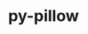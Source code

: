 ---
title: "py-pillow"
layout: cache
categories: [package, develop]
meta: {"compilers": ["apple-clang@16.0.0", "gcc@11.1.0", "gcc@11.4.0", "gcc@13.2.0", "gcc@7.5.0", "gcc@9.4.0", "intel-oneapi-compilers@2025.1.0"], "num_specs": 65, "num_specs_by_stack": {"data-vis-sdk": 4, "e4s": 12, "e4s-neoverse-v2": 4, "e4s-neoverse_v1": 6, "e4s-oneapi": 5, "e4s-power": 3, "e4s-rocm-external": 4, "hep": 3, "ml-darwin-aarch64-mps": 8, "ml-linux-aarch64-cpu": 8, "ml-linux-aarch64-cuda": 8, "ml-linux-x86_64-cpu": 8, "ml-linux-x86_64-cuda": 8, "radiuss": 4, "root": 65}, "oss": ["sequoia", "ubuntu18.04", "ubuntu20.04", "ubuntu22.04", "ubuntu24.04"], "platforms": ["darwin", "linux"], "stacks": ["data-vis-sdk", "e4s", "e4s-neoverse-v2", "e4s-neoverse_v1", "e4s-oneapi", "e4s-power", "e4s-rocm-external", "hep", "ml-darwin-aarch64-mps", "ml-linux-aarch64-cpu", "ml-linux-aarch64-cuda", "ml-linux-x86_64-cpu", "ml-linux-x86_64-cuda", "radiuss", "root"], "targets": ["aarch64", "neoverse_v1", "neoverse_v2", "ppc64le", "x86_64_v3"], "versions": ["11.0.0", "11.1.0", "11.2.1", "9.5.0"]}
spec_details: [{"compiler": "gcc@11.4.0", "hash": "22orsc56qu7ws3vfobsdccujtywpafn2", "os": "ubuntu22.04", "platform": "linux", "size": "-", "stacks": ["e4s-neoverse_v1", "root"], "target": "neoverse_v1", "variants": ["build_system=python_pip", "~freetype", "~imagequant", "+jpeg", "~jpeg2000", "~lcms", "patches:=599f37e", "~tiff", "~webp", "~xcb", "+zlib"], "versions": ["11.0.0"]}, {"compiler": "gcc@13.2.0", "hash": "23cmf42vtuhlhraetj2wxubrptfvoes2", "os": "ubuntu24.04", "platform": "linux", "size": "-", "stacks": ["ml-linux-aarch64-cpu", "ml-linux-aarch64-cuda", "root"], "target": "aarch64", "variants": ["~avif", "build_system=python_pip", "~freetype", "~imagequant", "+jpeg", "~jpeg2000", "~lcms", "~tiff", "~webp", "~xcb", "+zlib"], "versions": ["11.2.1"]}, {"compiler": "gcc@9.4.0", "hash": "2dcl462kdvrw3on4dswndzdprut66bxm", "os": "ubuntu20.04", "platform": "linux", "size": "-", "stacks": ["e4s-power", "root"], "target": "ppc64le", "variants": ["build_system=python_pip", "~freetype", "~imagequant", "+jpeg", "~jpeg2000", "~lcms", "~tiff", "~webp", "~xcb", "+zlib"], "versions": ["11.1.0"]}, {"compiler": "gcc@11.1.0", "hash": "2g2arsc3jvhsfuqrw4girisq5aafg42t", "os": "ubuntu20.04", "platform": "linux", "size": "-", "stacks": ["data-vis-sdk", "root"], "target": "x86_64_v3", "variants": ["~avif", "build_system=python_pip", "~freetype", "~imagequant", "+jpeg", "~jpeg2000", "~lcms", "~tiff", "~webp", "~xcb", "+zlib"], "versions": ["11.2.1"]}, {"compiler": "gcc@13.2.0", "hash": "2npqvh7gjviip6gony2kajcrq2l57vas", "os": "ubuntu24.04", "platform": "linux", "size": "-", "stacks": ["ml-linux-aarch64-cpu", "ml-linux-aarch64-cuda", "root"], "target": "aarch64", "variants": ["~avif", "build_system=python_pip", "~freetype", "~imagequant", "+jpeg", "~jpeg2000", "~lcms", "~tiff", "~webp", "~xcb", "+zlib"], "versions": ["11.2.1"]}, {"compiler": "gcc@11.4.0", "hash": "33cwod3ylucvhzvzbh6t5x3lpxkjhspg", "os": "ubuntu22.04", "platform": "linux", "size": "-", "stacks": ["e4s-neoverse-v2", "root"], "target": "neoverse_v2", "variants": ["~avif", "build_system=python_pip", "~freetype", "~imagequant", "+jpeg", "~jpeg2000", "~lcms", "~tiff", "~webp", "~xcb", "+zlib"], "versions": ["11.2.1"]}, {"compiler": "apple-clang@16.0.0", "hash": "3goncfnsxploalvohtv3a3qhq3vfyy3j", "os": "sequoia", "platform": "darwin", "size": "-", "stacks": ["ml-darwin-aarch64-mps", "root"], "target": "aarch64", "variants": ["~avif", "build_system=python_pip", "~freetype", "~imagequant", "+jpeg", "~jpeg2000", "~lcms", "~tiff", "~webp", "~xcb", "+zlib"], "versions": ["11.2.1"]}, {"compiler": "gcc@13.2.0", "hash": "4wwo6szh3kf4d4qj5bq4hz54phifcxx2", "os": "ubuntu24.04", "platform": "linux", "size": "-", "stacks": ["ml-linux-x86_64-cpu", "ml-linux-x86_64-cuda", "root"], "target": "x86_64_v3", "variants": ["~avif", "build_system=python_pip", "~freetype", "~imagequant", "+jpeg", "~jpeg2000", "~lcms", "~tiff", "~webp", "~xcb", "+zlib"], "versions": ["11.2.1"]}, {"compiler": "gcc@11.4.0", "hash": "5kiqnrfpd4irvnob2bezwtbdtwky2jef", "os": "ubuntu22.04", "platform": "linux", "size": "-", "stacks": ["e4s", "root"], "target": "x86_64_v3", "variants": ["~avif", "build_system=python_pip", "~freetype", "~imagequant", "+jpeg", "~jpeg2000", "~lcms", "~tiff", "~webp", "~xcb", "+zlib"], "versions": ["11.2.1"]}, {"compiler": "gcc@11.4.0", "hash": "5vuwnblb7xgwrpt5vbjvimr3luspxqyf", "os": "ubuntu22.04", "platform": "linux", "size": "-", "stacks": ["e4s", "e4s-rocm-external", "root"], "target": "x86_64_v3", "variants": ["~avif", "build_system=python_pip", "~freetype", "~imagequant", "+jpeg", "~jpeg2000", "~lcms", "~tiff", "~webp", "~xcb", "+zlib"], "versions": ["11.2.1"]}, {"compiler": "gcc@11.1.0", "hash": "73inydapmxikflnzvffrgsb677syvgzj", "os": "ubuntu20.04", "platform": "linux", "size": "-", "stacks": ["data-vis-sdk", "root"], "target": "x86_64_v3", "variants": ["~avif", "build_system=python_pip", "~freetype", "~imagequant", "+jpeg", "~jpeg2000", "~lcms", "~tiff", "~webp", "~xcb", "+zlib"], "versions": ["11.2.1"]}, {"compiler": "apple-clang@16.0.0", "hash": "7degagkw3x2o7ui46rantzih2ofzcy2e", "os": "sequoia", "platform": "darwin", "size": "-", "stacks": ["ml-darwin-aarch64-mps", "root"], "target": "aarch64", "variants": ["~avif", "build_system=python_pip", "~freetype", "~imagequant", "+jpeg", "~jpeg2000", "~lcms", "~tiff", "~webp", "~xcb", "+zlib"], "versions": ["11.2.1"]}, {"compiler": "intel-oneapi-compilers@2025.1.0", "hash": "7mocbdyz6id5esadzvz6be2p7lsutic2", "os": "ubuntu22.04", "platform": "linux", "size": "-", "stacks": ["e4s-oneapi", "root"], "target": "x86_64_v3", "variants": ["~avif", "build_system=python_pip", "~freetype", "~imagequant", "+jpeg", "~jpeg2000", "~lcms", "~tiff", "~webp", "~xcb", "+zlib"], "versions": ["11.2.1"]}, {"compiler": "gcc@13.2.0", "hash": "adkyn5al7wr364qabvggmvtzw3kkhoxf", "os": "ubuntu24.04", "platform": "linux", "size": "-", "stacks": ["ml-linux-aarch64-cpu", "ml-linux-aarch64-cuda", "root"], "target": "aarch64", "variants": ["~avif", "build_system=python_pip", "~freetype", "~imagequant", "+jpeg", "~jpeg2000", "~lcms", "~tiff", "~webp", "~xcb", "+zlib"], "versions": ["11.2.1"]}, {"compiler": "gcc@11.4.0", "hash": "ajpsslsq6udwdqszzus2qnxvz4da4nfb", "os": "ubuntu22.04", "platform": "linux", "size": "-", "stacks": ["e4s-neoverse-v2", "root"], "target": "neoverse_v2", "variants": ["~avif", "build_system=python_pip", "~freetype", "~imagequant", "+jpeg", "~jpeg2000", "~lcms", "~tiff", "~webp", "~xcb", "+zlib"], "versions": ["11.2.1"]}, {"compiler": "gcc@7.5.0", "hash": "arkbbr4aqgx5tmwdigyfubqs2i3h4tlc", "os": "ubuntu18.04", "platform": "linux", "size": "-", "stacks": ["radiuss", "root"], "target": "x86_64_v3", "variants": ["~avif", "build_system=python_pip", "~freetype", "~imagequant", "+jpeg", "~jpeg2000", "~lcms", "~tiff", "~webp", "~xcb", "+zlib"], "versions": ["11.2.1"]}, {"compiler": "gcc@9.4.0", "hash": "aryvsbupwl3zpzgd6s4qog2qcikywalm", "os": "ubuntu20.04", "platform": "linux", "size": "-", "stacks": ["e4s-power", "root"], "target": "ppc64le", "variants": ["build_system=python_pip", "~freetype", "~imagequant", "+jpeg", "~jpeg2000", "~lcms", "~tiff", "~webp", "~xcb", "+zlib"], "versions": ["11.1.0"]}, {"compiler": "gcc@11.1.0", "hash": "cbbrg3pfuqjte6cznacryqpw6e37r45h", "os": "ubuntu20.04", "platform": "linux", "size": "-", "stacks": ["data-vis-sdk", "root"], "target": "x86_64_v3", "variants": ["~avif", "build_system=python_pip", "~freetype", "~imagequant", "+jpeg", "~jpeg2000", "~lcms", "~tiff", "~webp", "~xcb", "+zlib"], "versions": ["11.2.1"]}, {"compiler": "gcc@11.4.0", "hash": "dnzvnjeuuj6tezshb227ep6uucop3zw3", "os": "ubuntu22.04", "platform": "linux", "size": "-", "stacks": ["e4s", "root"], "target": "x86_64_v3", "variants": ["~avif", "build_system=python_pip", "~freetype", "~imagequant", "+jpeg", "~jpeg2000", "~lcms", "~tiff", "~webp", "~xcb", "+zlib"], "versions": ["11.2.1"]}, {"compiler": "gcc@11.4.0", "hash": "drvcif7elwwd6dsk6rjtleunjs5stov2", "os": "ubuntu22.04", "platform": "linux", "size": "-", "stacks": ["e4s-neoverse_v1", "root"], "target": "neoverse_v1", "variants": ["build_system=python_pip", "~freetype", "~imagequant", "+jpeg", "~jpeg2000", "~lcms", "patches:=599f37e", "~tiff", "~webp", "~xcb", "+zlib"], "versions": ["11.0.0"]}, {"compiler": "intel-oneapi-compilers@2025.1.0", "hash": "eppk4tryvmtdeapobtqm6stblx4isiux", "os": "ubuntu22.04", "platform": "linux", "size": "-", "stacks": ["e4s-oneapi", "root"], "target": "x86_64_v3", "variants": ["~avif", "build_system=python_pip", "~freetype", "~imagequant", "+jpeg", "~jpeg2000", "~lcms", "~tiff", "~webp", "~xcb", "+zlib"], "versions": ["11.2.1"]}, {"compiler": "gcc@7.5.0", "hash": "etxwdrxapmkkwskomup6me4ml3tklcrv", "os": "ubuntu18.04", "platform": "linux", "size": "-", "stacks": ["radiuss", "root"], "target": "x86_64_v3", "variants": ["~avif", "build_system=python_pip", "~freetype", "~imagequant", "+jpeg", "~jpeg2000", "~lcms", "~tiff", "~webp", "~xcb", "+zlib"], "versions": ["11.2.1"]}, {"compiler": "gcc@11.4.0", "hash": "fkorlme7r6qqf2vmpl3ximdcwrb6myg3", "os": "ubuntu22.04", "platform": "linux", "size": "-", "stacks": ["e4s", "e4s-rocm-external", "root"], "target": "x86_64_v3", "variants": ["~avif", "build_system=python_pip", "~freetype", "~imagequant", "+jpeg", "~jpeg2000", "~lcms", "~tiff", "~webp", "~xcb", "+zlib"], "versions": ["11.2.1"]}, {"compiler": "gcc@11.4.0", "hash": "hkzncaoxep7mtzofw6y33jkn6ov52xg6", "os": "ubuntu22.04", "platform": "linux", "size": "-", "stacks": ["e4s-neoverse_v1", "root"], "target": "neoverse_v1", "variants": ["build_system=python_pip", "~freetype", "~imagequant", "+jpeg", "~jpeg2000", "~lcms", "patches:=599f37e", "~tiff", "~webp", "~xcb", "+zlib"], "versions": ["11.0.0"]}, {"compiler": "gcc@13.2.0", "hash": "hqn3lzmvfcww7xwdfjet4jluqmzokxoq", "os": "ubuntu24.04", "platform": "linux", "size": "-", "stacks": ["ml-linux-x86_64-cpu", "ml-linux-x86_64-cuda", "root"], "target": "x86_64_v3", "variants": ["~avif", "build_system=python_pip", "~freetype", "~imagequant", "+jpeg", "~jpeg2000", "~lcms", "~tiff", "~webp", "~xcb", "+zlib"], "versions": ["11.2.1"]}, {"compiler": "gcc@11.4.0", "hash": "i52wne6vdd3pe6jno5a6uvodzl6yyysy", "os": "ubuntu22.04", "platform": "linux", "size": "-", "stacks": ["hep", "root"], "target": "x86_64_v3", "variants": ["build_system=python_pip", "~freetype", "~imagequant", "+jpeg", "~jpeg2000", "~lcms", "~tiff", "~webp", "~xcb", "+zlib"], "versions": ["9.5.0"]}, {"compiler": "gcc@11.4.0", "hash": "iwkqayajode3cutrniqt7ezuzigu6lde", "os": "ubuntu22.04", "platform": "linux", "size": "-", "stacks": ["e4s", "root"], "target": "x86_64_v3", "variants": ["~avif", "build_system=python_pip", "~freetype", "~imagequant", "+jpeg", "~jpeg2000", "~lcms", "~tiff", "~webp", "~xcb", "+zlib"], "versions": ["11.2.1"]}, {"compiler": "gcc@11.1.0", "hash": "j2fpay5p72gy67ckl42j4yvexb2zdir5", "os": "ubuntu20.04", "platform": "linux", "size": "-", "stacks": ["data-vis-sdk", "root"], "target": "x86_64_v3", "variants": ["~avif", "build_system=python_pip", "~freetype", "~imagequant", "+jpeg", "~jpeg2000", "~lcms", "~tiff", "~webp", "~xcb", "+zlib"], "versions": ["11.2.1"]}, {"compiler": "gcc@11.4.0", "hash": "jsz64gfl6mphh52oyqsi6khl57wakwsv", "os": "ubuntu22.04", "platform": "linux", "size": "-", "stacks": ["e4s-neoverse_v1", "root"], "target": "neoverse_v1", "variants": ["build_system=python_pip", "~freetype", "~imagequant", "+jpeg", "~jpeg2000", "~lcms", "patches:=599f37e", "~tiff", "~webp", "~xcb", "+zlib"], "versions": ["11.0.0"]}, {"compiler": "gcc@11.4.0", "hash": "jv2ue4pofthv4clulmkd4lbw6rad2sul", "os": "ubuntu22.04", "platform": "linux", "size": "-", "stacks": ["e4s", "e4s-rocm-external", "root"], "target": "x86_64_v3", "variants": ["~avif", "build_system=python_pip", "~freetype", "~imagequant", "+jpeg", "~jpeg2000", "~lcms", "~tiff", "~webp", "~xcb", "+zlib"], "versions": ["11.2.1"]}, {"compiler": "gcc@11.4.0", "hash": "jx7k6yanphhieoozfnci5gsb5odmkr2f", "os": "ubuntu22.04", "platform": "linux", "size": "-", "stacks": ["e4s", "root"], "target": "x86_64_v3", "variants": ["~avif", "build_system=python_pip", "~freetype", "~imagequant", "+jpeg", "~jpeg2000", "~lcms", "~tiff", "~webp", "~xcb", "+zlib"], "versions": ["11.2.1"]}, {"compiler": "gcc@13.2.0", "hash": "k4qxohfpf6idzod4yoaheyegwid3nbr6", "os": "ubuntu24.04", "platform": "linux", "size": "-", "stacks": ["ml-linux-aarch64-cpu", "ml-linux-aarch64-cuda", "root"], "target": "aarch64", "variants": ["~avif", "build_system=python_pip", "~freetype", "~imagequant", "+jpeg", "~jpeg2000", "~lcms", "~tiff", "~webp", "~xcb", "+zlib"], "versions": ["11.2.1"]}, {"compiler": "apple-clang@16.0.0", "hash": "kdkuitdvmkwlm2ahl4ryxe2ryo5ncsb2", "os": "sequoia", "platform": "darwin", "size": "-", "stacks": ["ml-darwin-aarch64-mps", "root"], "target": "aarch64", "variants": ["~avif", "build_system=python_pip", "~freetype", "~imagequant", "+jpeg", "~jpeg2000", "~lcms", "~tiff", "~webp", "~xcb", "+zlib"], "versions": ["11.2.1"]}, {"compiler": "gcc@13.2.0", "hash": "klgy4rkea6uabwrgu6nzmypzbbtmcvc6", "os": "ubuntu24.04", "platform": "linux", "size": "-", "stacks": ["ml-linux-x86_64-cpu", "ml-linux-x86_64-cuda", "root"], "target": "x86_64_v3", "variants": ["~avif", "build_system=python_pip", "~freetype", "~imagequant", "+jpeg", "~jpeg2000", "~lcms", "~tiff", "~webp", "~xcb", "+zlib"], "versions": ["11.2.1"]}, {"compiler": "gcc@11.4.0", "hash": "lx7xavarsn6mqpbeoebqdkuiwitlywpg", "os": "ubuntu22.04", "platform": "linux", "size": "-", "stacks": ["e4s", "e4s-rocm-external", "root"], "target": "x86_64_v3", "variants": ["~avif", "build_system=python_pip", "~freetype", "~imagequant", "+jpeg", "~jpeg2000", "~lcms", "~tiff", "~webp", "~xcb", "+zlib"], "versions": ["11.2.1"]}, {"compiler": "intel-oneapi-compilers@2025.1.0", "hash": "mfnrih52am7ubvvk2xj3hzpxb5xaga3u", "os": "ubuntu22.04", "platform": "linux", "size": "-", "stacks": ["e4s-oneapi", "root"], "target": "x86_64_v3", "variants": ["~avif", "build_system=python_pip", "~freetype", "~imagequant", "+jpeg", "~jpeg2000", "~lcms", "~tiff", "~webp", "~xcb", "+zlib"], "versions": ["11.2.1"]}, {"compiler": "apple-clang@16.0.0", "hash": "mhawb3qwjuvlr342uc5klwoqzes3nbwz", "os": "sequoia", "platform": "darwin", "size": "-", "stacks": ["ml-darwin-aarch64-mps", "root"], "target": "aarch64", "variants": ["~avif", "build_system=python_pip", "~freetype", "~imagequant", "+jpeg", "~jpeg2000", "~lcms", "~tiff", "~webp", "~xcb", "+zlib"], "versions": ["11.2.1"]}, {"compiler": "gcc@13.2.0", "hash": "mm2khtzvnyhh2xjuovpgeks6gxkiq4a4", "os": "ubuntu24.04", "platform": "linux", "size": "-", "stacks": ["ml-linux-aarch64-cpu", "ml-linux-aarch64-cuda", "root"], "target": "aarch64", "variants": ["~avif", "build_system=python_pip", "~freetype", "~imagequant", "+jpeg", "~jpeg2000", "~lcms", "~tiff", "~webp", "~xcb", "+zlib"], "versions": ["11.2.1"]}, {"compiler": "gcc@13.2.0", "hash": "mu5jzmklea5heqbwakbjr7dncztqdera", "os": "ubuntu24.04", "platform": "linux", "size": "-", "stacks": ["ml-linux-aarch64-cpu", "ml-linux-aarch64-cuda", "root"], "target": "aarch64", "variants": ["~avif", "build_system=python_pip", "~freetype", "~imagequant", "+jpeg", "~jpeg2000", "~lcms", "~tiff", "~webp", "~xcb", "+zlib"], "versions": ["11.2.1"]}, {"compiler": "gcc@11.4.0", "hash": "n5vpv3baav45spqc7lia5gre2l4tvfze", "os": "ubuntu22.04", "platform": "linux", "size": "-", "stacks": ["e4s-neoverse_v1", "root"], "target": "neoverse_v1", "variants": ["build_system=python_pip", "~freetype", "~imagequant", "+jpeg", "~jpeg2000", "~lcms", "patches:=599f37e", "~tiff", "~webp", "~xcb", "+zlib"], "versions": ["11.0.0"]}, {"compiler": "apple-clang@16.0.0", "hash": "ntbadqe2ery4h2u4e3gpysuxpwmo2iq6", "os": "sequoia", "platform": "darwin", "size": "-", "stacks": ["ml-darwin-aarch64-mps", "root"], "target": "aarch64", "variants": ["~avif", "build_system=python_pip", "~freetype", "~imagequant", "+jpeg", "~jpeg2000", "~lcms", "~tiff", "~webp", "~xcb", "+zlib"], "versions": ["11.2.1"]}, {"compiler": "intel-oneapi-compilers@2025.1.0", "hash": "nuftxyb5ddqgo5au32gdgfekhssq5p66", "os": "ubuntu22.04", "platform": "linux", "size": "-", "stacks": ["e4s-oneapi", "root"], "target": "x86_64_v3", "variants": ["~avif", "build_system=python_pip", "~freetype", "~imagequant", "+jpeg", "~jpeg2000", "~lcms", "~tiff", "~webp", "~xcb", "+zlib"], "versions": ["11.2.1"]}, {"compiler": "gcc@13.2.0", "hash": "ogin2fghg3osnall4h3tvk2olzlimuir", "os": "ubuntu24.04", "platform": "linux", "size": "-", "stacks": ["ml-linux-aarch64-cpu", "ml-linux-aarch64-cuda", "root"], "target": "aarch64", "variants": ["~avif", "build_system=python_pip", "~freetype", "~imagequant", "+jpeg", "~jpeg2000", "~lcms", "~tiff", "~webp", "~xcb", "+zlib"], "versions": ["11.2.1"]}, {"compiler": "gcc@13.2.0", "hash": "om7ht7f26fvtk5dqapt5xunzgv6prp7u", "os": "ubuntu24.04", "platform": "linux", "size": "-", "stacks": ["ml-linux-x86_64-cpu", "ml-linux-x86_64-cuda", "root"], "target": "x86_64_v3", "variants": ["~avif", "build_system=python_pip", "~freetype", "~imagequant", "+jpeg", "~jpeg2000", "~lcms", "~tiff", "~webp", "~xcb", "+zlib"], "versions": ["11.2.1"]}, {"compiler": "gcc@11.4.0", "hash": "p7f6charb7zd6jlxfi4sby2kfk4oss6r", "os": "ubuntu22.04", "platform": "linux", "size": "-", "stacks": ["e4s-neoverse_v1", "root"], "target": "neoverse_v1", "variants": ["build_system=python_pip", "~freetype", "~imagequant", "+jpeg", "~jpeg2000", "~lcms", "patches:=599f37e", "~tiff", "~webp", "~xcb", "+zlib"], "versions": ["11.0.0"]}, {"compiler": "gcc@11.4.0", "hash": "pgtjt6dljsabgtjuji2tvq6u4kjquvbl", "os": "ubuntu22.04", "platform": "linux", "size": "-", "stacks": ["hep", "root"], "target": "x86_64_v3", "variants": ["build_system=python_pip", "~freetype", "~imagequant", "+jpeg", "~jpeg2000", "~lcms", "~tiff", "~webp", "~xcb", "+zlib"], "versions": ["9.5.0"]}, {"compiler": "gcc@7.5.0", "hash": "pjdmrxqr44qcquoxryo3pslwqy4w6ojk", "os": "ubuntu18.04", "platform": "linux", "size": "-", "stacks": ["radiuss", "root"], "target": "x86_64_v3", "variants": ["~avif", "build_system=python_pip", "~freetype", "~imagequant", "+jpeg", "~jpeg2000", "~lcms", "~tiff", "~webp", "~xcb", "+zlib"], "versions": ["11.2.1"]}, {"compiler": "gcc@13.2.0", "hash": "qh2phnyqrfxvqy2kbunkfjvms3fcqjum", "os": "ubuntu24.04", "platform": "linux", "size": "-", "stacks": ["ml-linux-x86_64-cpu", "ml-linux-x86_64-cuda", "root"], "target": "x86_64_v3", "variants": ["~avif", "build_system=python_pip", "~freetype", "~imagequant", "+jpeg", "~jpeg2000", "~lcms", "~tiff", "~webp", "~xcb", "+zlib"], "versions": ["11.2.1"]}, {"compiler": "apple-clang@16.0.0", "hash": "qw7en7dov6th6uh4ypytxrcqnjdrkazt", "os": "sequoia", "platform": "darwin", "size": "-", "stacks": ["ml-darwin-aarch64-mps", "root"], "target": "aarch64", "variants": ["~avif", "build_system=python_pip", "~freetype", "~imagequant", "+jpeg", "~jpeg2000", "~lcms", "~tiff", "~webp", "~xcb", "+zlib"], "versions": ["11.2.1"]}, {"compiler": "gcc@11.4.0", "hash": "rngjl3s2at5q6y2poexolnrzoxhbp34t", "os": "ubuntu22.04", "platform": "linux", "size": "-", "stacks": ["e4s", "root"], "target": "x86_64_v3", "variants": ["~avif", "build_system=python_pip", "~freetype", "~imagequant", "+jpeg", "~jpeg2000", "~lcms", "~tiff", "~webp", "~xcb", "+zlib"], "versions": ["11.2.1"]}, {"compiler": "gcc@13.2.0", "hash": "snc3kyohlbsv6q6dfppt473s7oxf3mjh", "os": "ubuntu24.04", "platform": "linux", "size": "-", "stacks": ["ml-linux-x86_64-cpu", "ml-linux-x86_64-cuda", "root"], "target": "x86_64_v3", "variants": ["~avif", "build_system=python_pip", "~freetype", "~imagequant", "+jpeg", "~jpeg2000", "~lcms", "~tiff", "~webp", "~xcb", "+zlib"], "versions": ["11.2.1"]}, {"compiler": "apple-clang@16.0.0", "hash": "t6rgwlcfvltbuto46i2b4rbcf7kabys7", "os": "sequoia", "platform": "darwin", "size": "-", "stacks": ["ml-darwin-aarch64-mps", "root"], "target": "aarch64", "variants": ["~avif", "build_system=python_pip", "~freetype", "~imagequant", "+jpeg", "~jpeg2000", "~lcms", "~tiff", "~webp", "~xcb", "+zlib"], "versions": ["11.2.1"]}, {"compiler": "apple-clang@16.0.0", "hash": "trmjql4nwxciver6yxvpy4pexgobvosg", "os": "sequoia", "platform": "darwin", "size": "-", "stacks": ["ml-darwin-aarch64-mps", "root"], "target": "aarch64", "variants": ["~avif", "build_system=python_pip", "~freetype", "~imagequant", "+jpeg", "~jpeg2000", "~lcms", "~tiff", "~webp", "~xcb", "+zlib"], "versions": ["11.2.1"]}, {"compiler": "intel-oneapi-compilers@2025.1.0", "hash": "u7jcax7vqwtc3tdcbmvdjvafimt2xlvk", "os": "ubuntu22.04", "platform": "linux", "size": "-", "stacks": ["e4s-oneapi", "root"], "target": "x86_64_v3", "variants": ["~avif", "build_system=python_pip", "~freetype", "~imagequant", "+jpeg", "~jpeg2000", "~lcms", "~tiff", "~webp", "~xcb", "+zlib"], "versions": ["11.2.1"]}, {"compiler": "gcc@11.4.0", "hash": "utkdl27tfssldwxcfejk3uocibaufyfg", "os": "ubuntu22.04", "platform": "linux", "size": "-", "stacks": ["e4s", "root"], "target": "x86_64_v3", "variants": ["~avif", "build_system=python_pip", "~freetype", "~imagequant", "+jpeg", "~jpeg2000", "~lcms", "~tiff", "~webp", "~xcb", "+zlib"], "versions": ["11.2.1"]}, {"compiler": "gcc@9.4.0", "hash": "v23xs6oo5ucraehemgqyaatdnldkrncb", "os": "ubuntu20.04", "platform": "linux", "size": "-", "stacks": ["e4s-power", "root"], "target": "ppc64le", "variants": ["build_system=python_pip", "~freetype", "~imagequant", "+jpeg", "~jpeg2000", "~lcms", "~tiff", "~webp", "~xcb", "+zlib"], "versions": ["11.1.0"]}, {"compiler": "gcc@11.4.0", "hash": "v2k5afmruz27a3oungbxbfbl2z3hs774", "os": "ubuntu22.04", "platform": "linux", "size": "-", "stacks": ["hep", "root"], "target": "x86_64_v3", "variants": ["~avif", "build_system=python_pip", "~freetype", "~imagequant", "+jpeg", "~jpeg2000", "~lcms", "~tiff", "~webp", "~xcb", "+zlib"], "versions": ["11.2.1"]}, {"compiler": "gcc@13.2.0", "hash": "vhxyom6wxhow6v3ymaqm6mcovmde6zkj", "os": "ubuntu24.04", "platform": "linux", "size": "-", "stacks": ["ml-linux-x86_64-cpu", "ml-linux-x86_64-cuda", "root"], "target": "x86_64_v3", "variants": ["~avif", "build_system=python_pip", "~freetype", "~imagequant", "+jpeg", "~jpeg2000", "~lcms", "~tiff", "~webp", "~xcb", "+zlib"], "versions": ["11.2.1"]}, {"compiler": "gcc@11.4.0", "hash": "vpsxcbsktwxiimjerkqfvgbeoiwip3nb", "os": "ubuntu22.04", "platform": "linux", "size": "-", "stacks": ["e4s", "root"], "target": "x86_64_v3", "variants": ["~avif", "build_system=python_pip", "~freetype", "~imagequant", "+jpeg", "~jpeg2000", "~lcms", "~tiff", "~webp", "~xcb", "+zlib"], "versions": ["11.2.1"]}, {"compiler": "gcc@13.2.0", "hash": "waa5s6sofc5vzwxhquaf5h6flisbo5tp", "os": "ubuntu24.04", "platform": "linux", "size": "-", "stacks": ["ml-linux-aarch64-cpu", "ml-linux-aarch64-cuda", "root"], "target": "aarch64", "variants": ["~avif", "build_system=python_pip", "~freetype", "~imagequant", "+jpeg", "~jpeg2000", "~lcms", "~tiff", "~webp", "~xcb", "+zlib"], "versions": ["11.2.1"]}, {"compiler": "gcc@13.2.0", "hash": "xewymq3kyi6ry2r5z5q3qpvmkfwrya77", "os": "ubuntu24.04", "platform": "linux", "size": "-", "stacks": ["ml-linux-x86_64-cpu", "ml-linux-x86_64-cuda", "root"], "target": "x86_64_v3", "variants": ["~avif", "build_system=python_pip", "~freetype", "~imagequant", "+jpeg", "~jpeg2000", "~lcms", "~tiff", "~webp", "~xcb", "+zlib"], "versions": ["11.2.1"]}, {"compiler": "gcc@11.4.0", "hash": "xsm3hev3qvkqy3tsvww5lusp7qbf7eeu", "os": "ubuntu22.04", "platform": "linux", "size": "-", "stacks": ["e4s-neoverse-v2", "root"], "target": "neoverse_v2", "variants": ["~avif", "build_system=python_pip", "~freetype", "~imagequant", "+jpeg", "~jpeg2000", "~lcms", "~tiff", "~webp", "~xcb", "+zlib"], "versions": ["11.2.1"]}, {"compiler": "gcc@11.4.0", "hash": "y2kmi4ffnuxcmb5x4eamcka4vapod6rs", "os": "ubuntu22.04", "platform": "linux", "size": "-", "stacks": ["e4s-neoverse-v2", "root"], "target": "neoverse_v2", "variants": ["~avif", "build_system=python_pip", "~freetype", "~imagequant", "+jpeg", "~jpeg2000", "~lcms", "~tiff", "~webp", "~xcb", "+zlib"], "versions": ["11.2.1"]}, {"compiler": "gcc@7.5.0", "hash": "y3yexoqutwy7spi3byz6bxrc4sxlyxzv", "os": "ubuntu18.04", "platform": "linux", "size": "-", "stacks": ["radiuss", "root"], "target": "x86_64_v3", "variants": ["~avif", "build_system=python_pip", "~freetype", "~imagequant", "+jpeg", "~jpeg2000", "~lcms", "~tiff", "~webp", "~xcb", "+zlib"], "versions": ["11.2.1"]}, {"compiler": "gcc@11.4.0", "hash": "z2nsykosnsjql4nhajos6up22ytvl3ce", "os": "ubuntu22.04", "platform": "linux", "size": "-", "stacks": ["e4s", "root"], "target": "x86_64_v3", "variants": ["~avif", "build_system=python_pip", "~freetype", "~imagequant", "+jpeg", "~jpeg2000", "~lcms", "~tiff", "~webp", "~xcb", "+zlib"], "versions": ["11.2.1"]}]
---